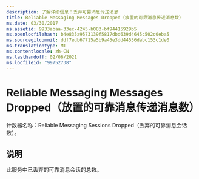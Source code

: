 ```yaml
---
description: 了解详细信息：丢弃可靠消息传送消息
title: Reliable Messaging Messages Dropped（放置的可靠消息传递消息数）
ms.date: 03/30/2017
ms.assetid: 9933abaa-33ec-4245-b083-bf94415929b5
ms.openlocfilehash: b4e835a9573139f5817dbd639d4645c502c0eba5
ms.sourcegitcommit: ddf7edb67715a5b9a45e3dd44536dabc153c1de0
ms.translationtype: MT
ms.contentlocale: zh-CN
ms.lasthandoff: 02/06/2021
ms.locfileid: "99752738"
---
```

# <a name="reliable-messaging-messages-dropped"></a>Reliable Messaging Messages Dropped（放置的可靠消息传递消息数）

计数器名称：Reliable Messaging Sessions Dropped（丢弃的可靠消息会话数）。  
  
## <a name="description"></a>说明  

 此服务中已丢弃的可靠消息会话的总数。
